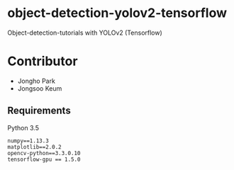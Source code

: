 # object-detection-yolov2-tensorflow
Object-detection-tutorials with YOLOv2 (Tensorflow)

# Contributor
- Jongho Park
- Jongsoo Keum

## Requirements
Python 3.5
```
numpy==1.13.3
matplotlib==2.0.2
opencv-python==3.3.0.10
tensorflow-gpu == 1.5.0
```

